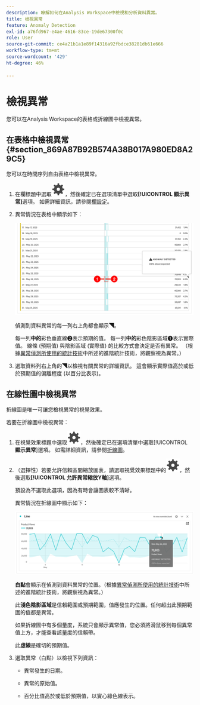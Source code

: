 ```yaml
---
description: 瞭解如何在Analysis Workspace中檢視和分析資料異常。
title: 檢視異常
feature: Anomaly Detection
exl-id: a76fd967-e4ae-4616-83ce-19de67300f0c
role: User
source-git-commit: ce4a21b1a1e89f14316a92fbdce38281db61e666
workflow-type: tm+mt
source-wordcount: '429'
ht-degree: 46%

---
```



# 檢視異常

您可以在Analysis Workspace的表格或折線圖中檢視異常。

## 在表格中檢視異常 {#section_869A87B92B574A38B017A980ED8A29C5}

您可以在時間序列自由表格中檢視異常。

1. 在欄標題中選取![設定](/help/assets/icons/Setting.svg)，然後確定已在選項清單中選取&#x200B;**[!UICONTROL 顯示異常]**&#x200B;選項。 如需詳細資訊，請參閱[欄設定](/help/analysis-workspace/visualizations/freeform-table/column-row-settings/column-settings.md)。

1. 異常情況在表格中顯示如下：

   ![偵測到異常](assets/anomaly-detected.png)

   偵測到資料異常的每一列右上角都會顯示◥。

   每一列&#x200B;**中的**&#x200B;彩色垂直線➋表示預期的值。 每一列&#x200B;**中的**&#x200B;彩色陰影區域➊表示實際值。 線條 (預期值) 與陰影區域 (實際值) 的比較方式會決定是否有異常。 （根據[異常偵測所使用的統計技術](/help/analysis-workspace/c-anomaly-detection/statistics-anomaly-detection.md)中所述的進階統計技術，將觀察視為異常。）

1. 選取資料列右上角的◥以檢視有關異常的詳細資訊。 這會顯示實際值高於或低於預期值的偏離程度 (以百分比表示)。

## 在線性圖中檢視異常

折線圖是唯一可讓您檢視異常的視覺效果。

若要在折線圖中檢視異常：

1. 在視覺效果標題中選取![設定](/help/assets/icons/Setting.svg)，然後確定已在選項清單中選取&#x200B;[!UICONTROL **顯示異常**]&#x200B;選項。 如需詳細資訊，請參閱[折線圖](/help/analysis-workspace/visualizations/line.md)。

1. （選擇性）若要允許信賴區間縮放圖表，請選取視覺效果標題中的![設定](/help/assets/icons/Setting.svg)，然後選取&#x200B;**[!UICONTROL 允許異常縮放Y軸]**&#x200B;選項。

   預設為不選取此選項，因為有時會讓圖表較不清晰。

   異常情況在折線圖中顯示如下：

   ![偵測到異常的線條視覺效果](assets/anomaly-detected-line.png)

   **白點**&#x200B;會顯示在偵測到資料異常的位置。（根據[異常偵測所使用的統計技術](/help/analysis-workspace/c-anomaly-detection/statistics-anomaly-detection.md)中所述的進階統計技術，將觀察視為異常。）

   此&#x200B;**淺色陰影區域**&#x200B;是信賴範圍或預期範圍，值應發生的位置。任何超出此預期範圍的值都是異常。

   如果折線圖中有多個量度，系統只會顯示異常值，您必須將滑鼠移到每個異常值上方，才能查看該量度的信賴帶。

   此&#x200B;**虛線**&#x200B;是確切的預期值。

1. 選取異常（白點）以檢視下列資訊：

   * 異常發生的日期。

   * 異常的原始值。

   * 百分比值高於或低於預期值，以實心綠色線表示。








<!--
# View anomalies in Analysis Workspace

You can view anomalies in a table or in a line chart.

## View anomalies in a table {#table}

You can view anomalies in a time-series Freeform Table.

1. Select the column settings icon in the column header, then ensure that the [!UICONTROL **Anomalies**] option is selected in the list of options. For more information, see [Column settings](/help/analysis-workspace/visualizations/freeform-table/column-row-settings/column-settings.md).

1. Click away from the settings menu to view the updated table.

   ![An anomaly detection notification indicating 15% below expected.](assets/anomaly_detected.png)

1. Anomalies are shown in the table as follows:

   A **dark gray triangle** appears in the upper-right corner of each row where a data anomaly is detected.

   The colored **vertical line** in each row indicates the expected value. The colored **shaded area** in each row indicates the actual value. How the line (expected value) compares with the shaded area (actual value) determines whether there is an anomaly. (An observation is considered anomolous based on the advanced statistical techniques described in [Statistical techniques used in anomaly detection](/help/analysis-workspace/c-anomaly-detection/statistics-anomaly-detection.md).)

1. Select the gray triangle in the upper-right corner of a row to view details about the anomaly. This shows the extent (as a percentage) to which the actual value diverges either above or below the expected value.

## View anomalies in a line chart {#line-chart}

A Line chart is the only visualization that allows you to view anomalies.

To view anomalies in a line chart:

1. Select the settings icon in the visualization header, then ensure that the [!UICONTROL **Show anomalies**] option is selected in the list of options. For more information, see [Line](/help/analysis-workspace/visualizations/line.md).

1. (Optional) To allow the confidence interval to scale the chart, select the settings icon in the visualization header, then select the option, **[!UICONTROL Allow anomalies to Scale Y-axis]**. 

   This option is not selected by default because it can sometimes make the chart less legible.
   
1. Click away from the settings menu to view the updated line chart.

      ![A line chart with an anomaly detected message indicating 15% above expected.](assets/anomaly_linechart.png)

   Anomalies are shown in the line chart as follows:
   
   A **white dot** appears on the line wherever a data anomaly is detected. (An observation is considered anomolous based on the advanced statistical techniques described in [Statistical techniques used in anomaly detection](/help/analysis-workspace/c-anomaly-detection/statistics-anomaly-detection.md).)

   The **light shaded area** is the confidence band, or expected range, where values should occur. Any value that falls outside of this expected range is an anomaly. 

   If you have multiple metrics in the line chart, only the anomalies are shown and you have to hover over each anomaly to see the confidence band for that metric. 

   The **dotted line** is the exact expected value.

1. Click an anomaly (white dot) to view the following information:

   * The date the anomaly occurred 
   
   * The raw value of the anomaly 
   
   * The percentage value above or below the expected value, which is represented by the solid green line.
   
-->
